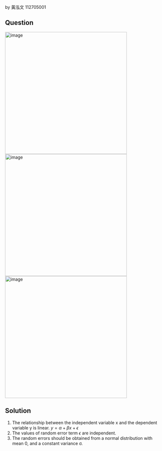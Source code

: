 by 黃泓文 112705001

## Question

<img width="400" alt="image" src="https://github.com/user-attachments/assets/60b63bf5-e2c8-4359-bb56-8540291393ed">
<img width="400" alt="image" src="https://github.com/user-attachments/assets/3e0be48a-0155-40f9-a1be-9fee2cc4cd9e">
<img width="400" alt="image" src="https://github.com/user-attachments/assets/57f94b8c-3588-4e0d-89f9-47c345f9f04a">

## Solution

1. The relationship between the independent variable x and the dependent variable y is linear. $y = \alpha + \beta x + \epsilon$
2. The values of random error term $\epsilon$ are independent.
3. The random errors should be obtained from a normal distribution with mean 0, and a constant variance σ.
